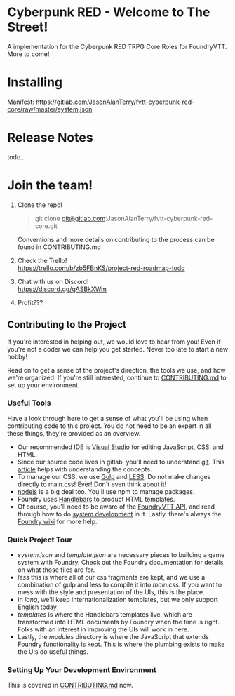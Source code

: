 # Cyberpunk RED - Welcome to The Street!
A implementation for the Cyberpunk RED TRPG Core Roles for FoundryVTT.
More to come!

# Installing
Manifest: https://gitlab.com/JasonAlanTerry/fvtt-cyberpunk-red-core/raw/master/system.json
# Release Notes
todo..
# Join the team!
 
 1. Clone the repo!
     > git clone git@gitlab.com:JasonAlanTerry/fvtt-cyberpunk-red-core.git
     
      Conventions and more details on contributing to the process can be found in CONTRIBUTING.md

 2. Check the Trello!<br>
    https://trello.com/b/zb5FBnKS/project-red-roadmap-todo

 3. Chat with us on Discord!<br>
    https://discord.gg/gASBkXWm

 4. Profit???


## Contributing to the Project
If you're interested in helping out, we would love to hear from you! Even if you're not a coder
we can help you get started. Never too late to start a new hobby! 

Read on to get a sense of the project's direction, the tools we use, and how we're organized. If you're still interested, continue to [CONTRIBUTING.md](https://gitlab.com/JasonAlanTerry/fvtt-cyberpunk-red-core/-/blob/dev/CONTRIBUTING.md) to set up your environment.

### Useful Tools
Have a look through here to get a sense of what you'll be using when contributing code to this project. You do not need to be an expert in all these things, they're provided as an overview.
 - Our recommended IDE is [Visual Studio](https://code.visualstudio.com/) for editing JavaScript, CSS, and HTML.
 - Since our source code lives in gitlab, you'll need to understand [git](https://git-scm.com/). This [article](https://dzone.com/articles/top-20-git-commands-with-examples) helps with understanding the concepts.
 - To manage our CSS, we use [Gulp](https://gulpjs.com/) and [LESS](http://lesscss.org/). Do not make changes directly to main.css! Ever! Don't even think about it!
 - [nodejs](https://nodejs.org/en/) is a big deal too. You'll use npm to manage packages.
 - Foundry uses [Handlebars](https://handlebarsjs.com/) to product HTML templates.
 - Of course, you'll need to be aware of the [FoundryVTT API](https://foundryvtt.com/api/), and read through how to do [system development](https://foundryvtt.com/article/system-development/) in it. Lastly, there's always the [Foundry wiki](https://foundryvtt.wiki/en/home) for more help.

### Quick Project Tour
 - *system.json* and *template.json* are necessary pieces to building a game system with Foundry. Check out the Foundry documentation for details on what those files are for.
 - *less* this is where all of our css fragments are kept, and we use a combination of gulp and less to compile it into *main.css*. If you want to mess with the style and presentation of the UIs, this is the place.
 - in *lang*, we'll keep internationalization templates, but we only support English today
 - *templates* is where the Handlebars templates live, which are transformed into HTML documents by Foundry when the time is right. Folks with an interest in improving the UIs will work in here.
 - Lastly, the *modules* directory is where the JavaScript that extends Foundry functionality is kept. This is where the plumbing exists to make the UIs do useful things.

### Setting Up Your Development Environment
This is covered in [CONTRIBUTING.md](https://gitlab.com/JasonAlanTerry/fvtt-cyberpunk-red-core/-/blob/dev/CONTRIBUTING.md) now.

